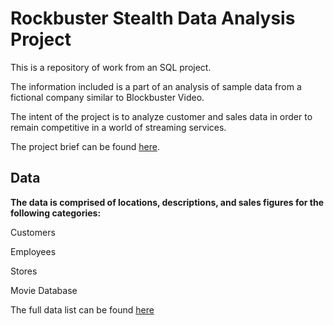 # Rockbuster Stealth Data Analysis Project

This is a repository of work from an SQL project.

The information included is a part of an analysis of sample data from a fictional company similar to Blockbuster Video.

The intent of the project is to analyze customer and sales data in order to remain competitive in a world of streaming services.
  
The project brief can be found [here](https://images.careerfoundry.com/public/courses/data-immersion/A3/A3_Data_Project_Brief%20.pdf).

## Data
  **The data is comprised of locations, descriptions, and sales figures for the following categories:**
  
  Customers
  
  Employees
  
  Stores
  
  Movie Database

  The full data list can be found [here](https://images.careerfoundry.com/public/courses/data-immersion/A3/E3.1%20/actor.csv)
